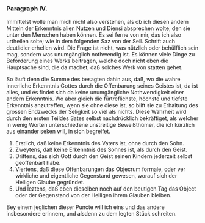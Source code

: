 
<!-- Seite 56 -->

### Paragraph IV. ###

Immittelst wolle man mich nicht also verstehen,
als ob ich diesen andern Mitteln der Erkenntnis
alien Nutzen und Diensi absprechen wolte, den sie unter
den Menschen haben können. Es sei ferne von mir, das
ich also urtheilen solte; wie in dem folgenden Saz von
der Seil. Schrift auch deutlidier erhellen wird. Die
Frage ist nicht, was nützlich oder behülflich sein mag,
sondern was unumgänglich nothwendig ist. Es können
viele Dinge zu Beförderung eines Werks beitragen,
welche doch nicht eben die Hauptsache sind, die da
machet, daß solches Werk von statten gehet.

So läuft denn die Summe des besagten dahin aus,
daß, wo die wahre innerliche Erkenntnis Gottes
durch die Offenbarung seines Geistes ist, da ist alles,
und és findet sich da keine unumgängliche Nothwendigkeit
einer andern Erkenntnis. Wo aber gleich die fürtreflichste,
höchste und tiefste Erkenntnis anzutreffen,
wenn sie ohne diese ist, so bilft sie zu Erhaltung des grossen
Endzwecks der Šeligkeit so viel als nichts. Diese
Wahrheit wird durch den ersten Teildes Sates selbst
nachdrücklich bekräftiget, als welcher in wenig Worten
unterschiedene unstreitige Beweißthúmer, die ich
kürzlich aus einander seken will, in sich begreifet.

1. Erstlich, daß keine Erkenntnis des Vaters ist, ohne durch den Sohn.
2. Zweytens, daß keine Erkenntnis des Sohnes ist, als durch den Geist.
3. Drittens, das sich Gott durch den Geist seinen Kindern jederzeit selbst geoffenbart habe.
4. Viertens, daß diese Offenbarungen das Objecrum formale, oder ver wirkliche und eigentliche Gegenstand gewesen, worauf sich der Heiligen Glaube gegründet.
5. Und leztens, daß eben dieselben noch auf den beutigen Tag das Object oder der Gegenstand von der Heiligen ihrem Glauben bleiben.

<!-- Seite 57 -->
Bey einem jeglichen dieser Puncte will ich eins und
das andere insbesondere erinnern, und alsdenn zu dem
legten Stück schreiten.
